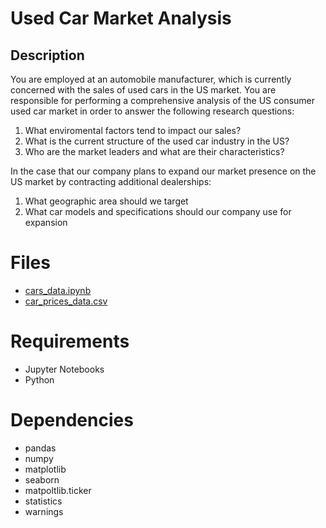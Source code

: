 # Used Car Market Analysis
## Description
You are employed at an automobile manufacturer, which is currently concerned with the sales of used cars in the US market. You are responsible for performing a comprehensive analysis of the US consumer used car market in order to answer the following research questions:
1. What enviromental factors tend to impact our sales?
2. What is the current structure of the used car industry in the US?
3. Who are the market leaders and what are their characteristics?
   
In the case that our company plans to expand our market presence on the US market by contracting additional dealerships:
1. What geographic area should we target
2. What car models and specifications should our company use for expansion

# Files
- [cars_data.ipynb](https://github.com/DavidMudiwa/Data-Analytics-Projects/blob/main/Used%20Car%20Market%20Analysis/cars_data.ipynb)
- [car_prices_data.csv](https://drive.google.com/file/d/1T9amEB03ZVa-_ymJZp0wXhqgftnAzjLW/view)

# Requirements
- Jupyter Notebooks
- Python

# Dependencies
- pandas
- numpy
- matplotlib
- seaborn
- matpoltlib.ticker
- statistics
- warnings
